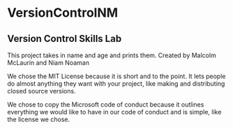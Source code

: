 # VersionControlNM
Version Control Skills Lab
--

This project takes in name and age and prints them.
Created by Malcolm McLaurin and Niam Noaman

We chose the MIT License because it is short and to the point. It lets people do almost anything they want with your project, like making and distributing closed source versions.

We chose to copy the Microsoft code of conduct because it outlines everything we would like to have in our code of conduct and is simple, like the license we chose.
